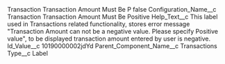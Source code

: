 <?xml version="1.0" encoding="UTF-8"?>
<CustomMetadata xmlns="http://soap.sforce.com/2006/04/metadata" xmlns:xsi="http://www.w3.org/2001/XMLSchema-instance" xmlns:xsd="http://www.w3.org/2001/XMLSchema">
    <label>Transaction Transaction Amount Must Be P</label>
    <protected>false</protected>
    <values>
        <field>Configuration_Name__c</field>
        <value xsi:type="xsd:string">Transaction Transaction Amount Must Be Positive</value>
    </values>
    <values>
        <field>Help_Text__c</field>
        <value xsi:type="xsd:string">This label used in Transactions related functionality, stores error message &quot;Transaction Amount can not be a negative value. Please specify Positive value&quot;, to be displayed transaction amount entered by user is negative.</value>
    </values>
    <values>
        <field>Id_Value__c</field>
        <value xsi:type="xsd:string">10190000002jdYd</value>
    </values>
    <values>
        <field>Parent_Component_Name__c</field>
        <value xsi:type="xsd:string">Transactions</value>
    </values>
    <values>
        <field>Type__c</field>
        <value xsi:type="xsd:string">Label</value>
    </values>
</CustomMetadata>
